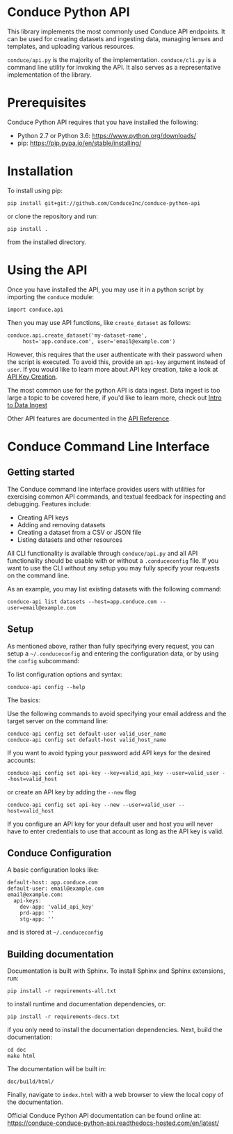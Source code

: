 # Conduce Python API

This library implements the most commonly used Conduce API endpoints. It can be used for creating datasets and ingesting data, managing lenses and templates, and uploading various resources.

`conduce/api.py` is the majority of the implementation. `conduce/cli.py` is a command line utility for invoking the API. It also serves as a representative implementation of the library.

# Prerequisites

Conduce Python API requires that you have installed the following:

* Python 2.7 or Python 3.6: https://www.python.org/downloads/
* pip: https://pip.pypa.io/en/stable/installing/

# Installation

To install using pip:

```
pip install git+git://github.com/ConduceInc/conduce-python-api
```

or clone the repository and run:

```
pip install .
```

from the installed directory.

# Using the API

Once you have installed the API, you may use it in a python script by importing the `conduce` module:

```
import conduce.api
```

Then you may use API functions, like `create_dataset` as follows:

```
conduce.api.create_dataset('my-dataset-name',
     host='app.conduce.com', user='email@example.com')
```

However, this requires that the user authenticate with their password when the script is executed. To avoid this, provide an `api-key` argument instead of `user`. If you would like to learn more about API key creation, take a look at [API Key Creation](https://conduce-conduce-python-api.readthedocs-hosted.com/en/latest/api-key-creation.html).

The most common use for the python API is data ingest. Data ingest is too large a topic to be covered here, if you'd like to learn more, check out [Intro to Data Ingest](https://conduce-conduce-python-api.readthedocs-hosted.com/en/latest/data-ingest.html)

Other API features are documented in the [API Reference](https://conduce-conduce-python-api.readthedocs-hosted.com/en/latest/api-ref.html).

# Conduce Command Line Interface

## Getting started

The Conduce command line interface provides users with utilities for exercising common API commands, and textual feedback for inspecting and debugging. Features include:

* Creating API keys
* Adding and removing datasets
* Creating a dataset from a CSV or JSON file
* Listing datasets and other resources

All CLI functionality is available through `conduce/api.py` and all API functionality should be usable with or without a `.conduceconfig` file. If you want to use the CLI without any setup you may fully specify your requests on the command line.

As an example, you may list existing datasets with the following command:

```
conduce-api list datasets --host=app.conduce.com --user=email@example.com
```

## Setup

As mentioned above, rather than fully specifying every request, you can setup a `~/.conduceconfig` and entering the configuration data, or by using the `config` subcommand:

To list configuration options and syntax:

```
conduce-api config --help
```

The basics:

Use the following commands to avoid specifying your email address and the target server on the command line:

```
conduce-api config set default-user valid_user_name
conduce-api config set default-host valid_host_name
```

If you want to avoid typing your password add API keys for the desired accounts:

```
conduce-api config set api-key --key=valid_api_key --user=valid_user --host=valid_host
```

or create an API key by adding the `--new` flag

```
conduce-api config set api-key --new --user=valid_user --host=valid_host
```

If you configure an API key for your default user and host you will never have to enter credentials to use that account as long as the API key is valid.

## Conduce Configuration

A basic configuration looks like:

```
default-host: app.conduce.com
default-user: email@example.com
email@example.com:
  api-keys:
    dev-app: 'valid_api_key'
    prd-app: ''
    stg-app: ''
```

and is stored at `~/.conduceconfig`

## Building documentation

Documentation is built with Sphinx. To install Sphinx and Sphinx extensions, run:

```
pip install -r requirements-all.txt
```

to install runtime and documentation dependencies, or:

```
pip install -r requirements-docs.txt
```

if you only need to install the documentation dependencies. Next, build the documentation:

```
cd doc
make html
```

The documentation will be built in:

```
doc/build/html/
```

Finally, navigate to `index.html` with a web browser to view the local copy of the documentation.

Official Conduce Python API documentation can be found online at: https://conduce-conduce-python-api.readthedocs-hosted.com/en/latest/
